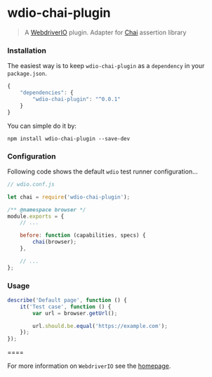 # wdio-chai-plugin

> A [WebdriverIO](http://webdriver.io/) plugin. Adapter for [Chai](http://chaijs.com/) assertion library


### Installation

The easiest way is to keep `wdio-chai-plugin` as a `dependency` in your `package.json`.

```js
{
	"dependencies": {
		"wdio-chai-plugin": "^0.0.1"
	}
}
```

You can simple do it by:

```
npm install wdio-chai-plugin --save-dev
```

### Configuration

Following code shows the default `wdio` test runner configuration...

```js
// wdio.conf.js 

let chai = require('wdio-chai-plugin');

/** @namespace browser */
module.exports = {
	// ... 

	before: function (capabilities, specs) {
		chai(browser);
	},

	// ... 
};
```

### Usage


```js
describe('Default page', function () {
	it('Test case', function () {
		var url = browser.getUrl();

		url.should.be.equal('https://example.com');
	});
});
```

====

For more information on `WebdriverIO` see the [homepage](http://webdriver.io/).
